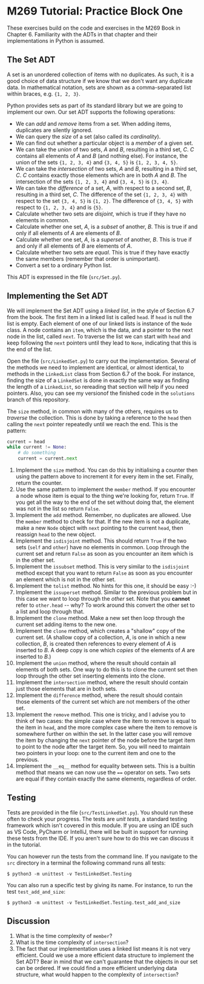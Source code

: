 # M269 Tutorial: Practice Block One

These exercises build on the code and exercises in the M269 Book in
Chapter 6. Familiarity with the ADTs in that chapter and their
implementations in Python is assumed.

## The Set ADT

A set is an unordered collection of items with no duplicates. As such,
it is a good choice of data structure if we know that we don't want
any duplicate data. In mathematical notation, sets are shown as a
comma-separated list within braces, e.g. `{1, 2, 3}`.  

Python provides sets as part of its standard library but we are going
to implement our own. Our set ADT supports the following operations:

* We can *add* and *remove* items from a set. When adding items,
duplicates are silently ignored.
* We can query the *size* of a set (also called its *cardinality*).
* We can find out whether a particular object is a *member* of a given
set.
* We can take the *union* of two sets, *A* and *B*, resulting in a
third set, *C*. *C* contains all elements of *A* and *B* (and nothing
else). For instance, the union of the sets `{1, 2, 3, 4}` and `{3, 4,
5}` is `{1, 2, 3, 4, 5}`.
* We can take the *intersection* of two sets, *A* and *B*, resulting in a third
set, *C*. *C* contains exactly those elements which are in both *A*
and *B*. The intersection of the sets `{1, 2, 3, 4}` and `{3, 4,
5}` is `{3, 4}`.
* We can take the *difference* of a set, *A*, with respect to a second
set, *B*, resulting in a third set, *C*. The difference of the set
`{1, 2, 3, 4}` with respect to the set `{3, 4, 5}` is `{1, 2}`. The
difference of `{3, 4, 5}` with respect to `{1, 2, 3, 4}` and  is
`{5}`.
* Calculate whether two sets are *disjoint*, which is true if they
  have no elements in common.
* Calculate whether one set, *A*, is a *subset* of another, *B*. This
  is true if and only if all elements of *A* are elements of *B*.
* Calculate whether one set, *A*, is a *superset* of another, *B*. This
  is true if and only if all elements of *B* are elements of *A*.
* Calculate whether two sets are *equal*. This is true if they have
  exactly the same members (remember that order is unimportant).
* Convert a set to a ordinary Python list.

This ADT is expressed in the file (`src/Set.py`).

## Implementing the Set ADT

We will implement the Set ADT using a *linked list*, in the style of
Section 6.7 from the book. The first item in a linked list is called
`head`. If `head` is null the list is empty. Each element of one of our
linked lists is instance of the `Node` class. A node contains an
`item`, which is the data, and a pointer to the next node in the list,
called `next`.  To traverse the list we can start with `head` and
keep following the `next` pointers until they lead to `None`,
indicating that this is the end of the list.

Open the file (`src/LinkedSet.py`) to carry out the
implementation. Several of the methods we need to implement are
identical, or almost identical, to methods in the `LinkedList` class
from Section 6.7 of the book. For instance, finding the size of a
`LinkedSet` is done in exactly the same way as finding the length of a
`LinkedList`, so rereading that section will help if you need
pointers. Also, you can see my versionof the finished code in the
`solutions` branch of this repository. 

The `size` method, in common with many of the others, requires us to
*traverse* the collection. This is done by taking a reference to the
`head` then calling the `next` pointer repeatedly until we reach the
end. This is the pattern:

```python
current = head
while current != None:
	# do something
	current = current.next
```

1. Implement the `size` method. You can do this by initialising a
   counter then using the pattern above to increment it for every item
   in the set. Finally, return the counter.
2. Use the same pattern to implement the `member` method. If you
   encounter a node whose item is equal to the thing we're looking
   for, return `True`. If you get all the way to the end of the set
   without doing that, the element was not in the list so return
   `False`.
3. Implement the `add` method. Remember, no duplicates are
   allowed. Use the `member` method to check for that. If the new item
   is not a duplicate, make a new `Node` object with `next` pointing
   to the current `head`, then reassign `head` to the new object.
4. Implement the `isdisjoint` method. This should return `True` if the
   two sets (`self` and `other`) have no elements in common. Loop
   through the current set and return `False` as soon as you
   encounter an item which is in the other set.
5. Implement the `issubset` method. This is very similar to the
   `isdisjoint` method except that you want to return `False` as soon
   as you encounter an element which is not in the other set.
6. Implement the `tolist` method. No hints for this one, it should be
   easy :-)
7. Implement the `issuperset` method. Similar to the previous problem
   but in this case we want to loop through the *other* set. Note that
   you **cannot** refer to `other.head` -- why? To work around this
   convert the other set to a list and loop through that.
8. Implement the `clone` method. Make a new set then loop through the
   current set adding items to the new one.
9. Implement the `clone` method, which creates a "shallow" copy of the
   current set. (A shallow copy of a collection, *A*, is one in which a
   new collection, *B*, is created then references to every element of
   *A* is inserted to *B*. A deep copy is one which *copies* of the
   elements of *A* are inserted to *B*.)
10. Implement the `union` method, where the result should contain all
    elements of both sets. One way to do this is to clone the current
    set then loop through the other set inserting elements into the
    clone.
11. Implement the `intersection` method, where the result should
    contain just those elements that are in both sets.
12. Implement the `difference` method, where the result should contain
    those elements of the current set which are not members of the
    other set.
13. Implement the `remove` method. This one is tricky, and I advise
    you to think of two cases: the simple case where the item to
    remove is equal to the item in `head`, and the more complex case
    where the item to remove is somewhere further on within the
    set. In the latter case you will remove the item by changing the
    `next` pointer of the node before the target item to point to the
    node after the target item. So, you will need to maintain two
    pointers in your loop: one to the current item and one to the
    previous.
14. Implement the `__eq__` method for equality between sets. This is a
    builtin method that means we can now use the `==` operator on
    sets. Two sets are equal if they contain exactly the same
    elements, regardless of order.
	
## Testing

Tests are provided in the file (`src/TestLinkedSet.py`). You should
run these often to check your progress. The tests are *unit tests*, a
standard testing framework which isn't covered in this module. If you
are using an IDE such as VS Code, PyCharm or IntelliJ, there will be
built in support for running these tests from the IDE. If you aren't
sure how to do this we can discuss it in the tutorial.

You can however run the tests from the command line. If you navigate
to the `src` directory in a terminal the following command runs all
tests:

```
$ python3 -m unittest -v TestLinkedSet.Testing
```

You can also run a specific test by giving its name. For instance, to
run the test `test_add_and_size`:

```
$ python3 -m unittest -v TestLinkedSet.Testing.test_add_and_size
```


## Discussion

1. What is the time complexity of `member`?
2. What is the time complexity of `intersection`?
3. The fact that our implementation uses a linked list means it is not
   very efficient. Could we use a more efficient data structure to
   implement the Set ADT? Bear in mind that we can't guarantee that
   the objects in our set can be ordered. If we could find a more
   efficient underlying data structure, what would happen to the
   complexity of `intersection`?
